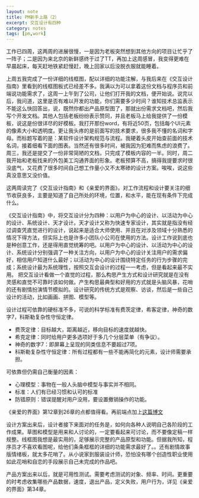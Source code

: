 ```yaml
---
layout: note
title: PM新手上路（2）
excerpt: 交互设计有四种
category: notes
tags: [pm,work]
---
```

工作已四周，这两周的进展很慢，一是因为老板突然想到其他方向的项目让忙乎了一阵子；二是因为来北京的新鲜感终于过了TT，再加上这周感冒，我变得更难在早晨起床，每天赶地铁紧赶慢赶，晚上回家以后没脱衣服就能睡着。

上周五我完成了一份详细的线框图，配以详细的功能注解，与我后来在《交互设计指南》里看到的线框图板式已经差不多。我满以为可以拿着这份文档与程序员和前端说功能需求了，这周一上午到了公司，让他们打开我的文档，便开始说。说完以后，我问道，这里是否有难以开发的功能，你们需要多少时间？谁知技术总监表示不能这么快回答出，说，既然你都出产品原型图了，那就出份需求文档吧，然后我写个开发文档。其他人包括老板纷纷表示赞同，并且老板马上给我提供了一份模板，说这是份很详尽的好模板。我打开那份word，有将近50页，包括每个UI元素的像素大小和透明度。更让我头疼的是前面写的技术要求，很多我不懂的名词和字母。而标题写着的是：某软件设计架构规范与流程。我硬着头皮开始查前面的技术名词，接着细看下面的图表。当然还有很多时间，被我因为犯难而焦虑的浪费了。周三，我还是提交了一份非常简陋的文档，只完成了模板内容的一半。同时，周二我开始和老板找来的外包美工沟通界面的形象。老板预算不高，搞得我提要求时很没底气，又花费了很多时间自己想工作量小又不太寒碜的设计方案。唉唉，说这些真没意思又没价值。

这两周读完了《交互设计指南》和《亲爱的界面》。对工作流程和设计要关注的细节收获良多，主要是知道了自己所处的环境，位置，和水平，能在现有条件下完成什么。

《交互设计指南》中，将交互设计分为四种：以用户为中心的设计、以活动为中心的设计、系统设计、天才设计。天才设计又称为快速专家设计，其实就是指没有经过调查凭直觉进行的设计，说起来是适合大师使用、并且在对涉及领域十分熟悉的情况下得方法，但实际上也是许多小团队小公司在使用的方法。设计工作说到底也是种创意工作，还是得用直觉统筹的吧。以用户为中心的设计、以活动为中心的设计、系统设计分别强调了一种关注方向，以用户为中心的设计关注用户的需求偏好，相信用户知道什么最好；以活动为中心的设计围绕特定任务的行为步骤的完成；系统设计最为系统理性，按照交互会设计的过程一一考虑，但是看起来最不实用。
把交互设计看做一个直觉的过程，那么构思产生方式和设计研究就是在没有灵感和直觉不可靠时该如何做。产生构思最典型和好用的方式就是头脑风暴，花哨的还有剧情扮演情节模拟的。设计研究的传统方式是观察、访谈，然后是一些自己设计的活动，比如画画、拼图、模型等。

设计过程可依靠的硬标准不多，可说的科学标准有费茨定律，希客定律，神奇的数字7，科斯勒复杂性守恒定律。

* 费茨定律：目标越大，距离越近，移向目标的速度就越快。
* 希克定律：同时给用户更多选项好于多几个分层菜单（有争议）。
* 神奇的数字7：即屏幕上呈现的同类信息不要超过7项。    
* 科斯勒复杂性守恒定律：所有过程都有一些不能再简化的元素，设计师需要承担。

可依靠但仍需自己衡量的因素：

* 心理模型：事物在一般人头脑中模型与事实并不相同。
* 标准：人们有已经习惯和认可的标准
* 防错原则：错误提醒对用户没用，要设置撤销操作的功能。

《亲爱的界面》第12章到26章的点都值得看。再前端点加上[这篇博文](http://www.yangzhiping.com/psy/app-psychology.html)

设计方案出来后，设计者接下来面对的任务是，如何向各种人说明自己各阶段的工作成果。草图和模型是用来和人讨论的，一定要看起来可讨论，而不要像定稿一样规整。线框图我想是最实用的，足够展示完整的产品原型和功能。但据我所知，程序员才不喜欢看图呢，给他们条条框框的详细的功能需求最好了。。还有剧情故事版情绪板，就太多花哨了。从小说家到服装设计师，恐怕没有哪个创造性职业使用如此花哨和自恋的手段展示自己未完成的作品吧。

产品方案出来以后，就是可用性测试。需要考虑测试的对象、频率、时间。更重要的时考虑收集哪些产品数据，速度，退出产品，定义失败，用户行为，详见《亲爱的界面》第34章。